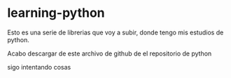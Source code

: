 # learning-python
Esto es una serie de librerias que voy a subir, donde tengo mis estudios de python.

Acabo descargar de este archivo de github de el repositorio de python

sigo intentando cosas

